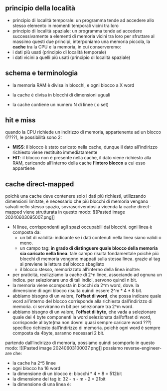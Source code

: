 ## principio della località
- principio di località temporale: un programma tende ad accedere allo stesso elemento in momenti temporali vicini tra loro
- principio di località spaziale: un programma tende ad accedere successivamente a elementi di memoria vicini tra loro
per sfruttare al massimo questi due principi, interponiamo una memoria piccola, la **cache** tra la CPU e la memoria, in cui conserveremo:
- i dati più usati (principio di località temporale)
- i dati vicini a quelli più usati (principio di località spaziale)


## schema e terminologia
- la memoria RAM è divisa in blocchi, e ogni blocco a X word

- la cache è divisa in blocchi di dimensioni uguali
- la cache contiene un numero N di linee ( o set)

## hit e miss
quando la CPU richiede un indirizzo di memoria, appartenente ad un blocco (????), le possibilità sono 2:
- **MISS**: il blocco è stato caricato nella cache, dunque il dato all’indirizzo richiesto viene restituito immediatamente
- **HIT**: il blocco non è presente nella cache, il dato viene richiesto alla RAM, caricando all’interno della cache **l’intero blocco** a cui esso appartiene

## cache direct-mapped
poichè una cache deve contenere solo i dati più richiesti, utilizzando dimensioni limitate, è necessario che più blocchi di memoria vengano salvati nello stesso spazio, sovrascrivendosi a vicenda
la cache direct-mapped viene strutturata in questo modo:
![[Pasted image 20240603095007.png]]
- N linee, corrispondenti agli spazi occupabili dai blocchi. ogni linea è composta da:
	- un bit di validità: indicante se i dati contenuti nella linea siano validi o meno.
	- un campo tag: **in grado di distinguere quale blocco della memoria sia caricato nella linea**. tale campo risulta fondamentale poichè più blocchi di memoria vengono mappati sulla stessa linea. grazie al tag si previene la lettura del blocco sbagliato
	- il blocco stesso, memorizzato all’interno della linea
inoltre: 
- per praticità, realizziamo la cache di 2^n linee, associando ad ognuna un indice. per selezionare uno di tali indici, servono quindi n bit.
- la memoria viene scomposta in blocchi da 2^m word, dove. la dimensione di ogni blocco risulta quindi essere 2^m * 4 * 8 bit.
- abbiamo bisogno di un valore, l’**offset di word**, che possa indicare quale word all’interno del blocco corrisponde alla richiesta dall’indirizzo di memoria. ci serviranno m bit per selezionare tra 2^m word.
- abbiamo bisogno di un valore, l’**offset di byte**, che vada a selezionare quale dei 4 byte componenti la word selezionata dall’offset di word, corrisponde al byte(ma non dovrei quasi sempre caricare word ???) specifico richiesto dall’indirizzo di memoria. poichè ogni word è sempre composta da 4byte, saranno necessari 2 bit.

partendo dall’indirizzo di memoria, possiamo quindi scomporlo in questo modo:
![[Pasted image 20240603100037.png]]
possiamo reverse-engineer-are che:
- la cache ha 2^5 linee
- ogni blocco ha 16 word
- la dimensione di un blocco è: blocchi * 4 * 8 = 512bit
- la dimensione del tag è:  32 - n - m - 2 = 21bit
- la dimensione di una linea è: 